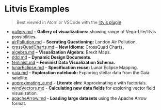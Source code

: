 # Litvis Examples

> Best viewed in Atom or VSCode with the [litvis plugin](https://github.com/gicentre/litvis#installing-litvis).

- [gallery.md](gallery/gallery.md) – **Gallery of visualizations:** showing range of Vega-Lite/litvis possibilities.
- [airPollution.md](airPollution.md) – **Socrating Questioning:** London Air Pollution.
- [crossQuadCharts.md](crossQuadCharts.md) – **New Idioms:** CrossQuad Charts.
- [algebra.md](algebra.md) – **Visualization Algebra:** Brexit Maps.
- [ddd.md](ddd.md) – **Dynamic Design Documents.**
- [feminist.md](feminist.md) – **Feminist Data Visualization Schema.**
- [lunarEclipse.md](lunarEclipse.md) – **Specification reuse:** Lunar Eclipse Mapping.
- [gaia.md](gaia.md) – **Exploration notebook:** Exploring stellar data from the Gaia satellite.
- [approximating_e.md](approximating_e.md) - **Literate elm:** Approximating e with factorials.
- [windVectors.md](windVectors.md) - **Calculating new data fields** for exploring vector field visualization.
- [apacheArrow.md](apacheArrow.md) - **Loading large datasets** using the Apache Arrow format.
